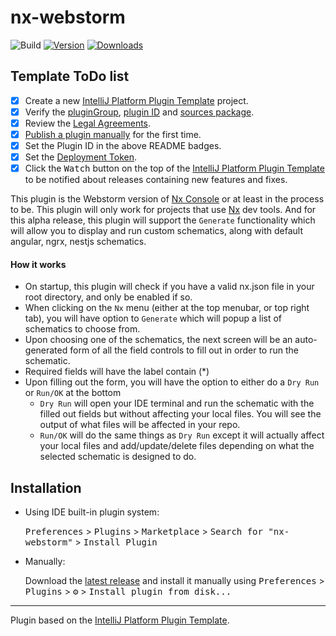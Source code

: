 # nx-webstorm

![Build](https://github.com/etkachev/nx-webstorm/workflows/Build/badge.svg)
[![Version](https://img.shields.io/jetbrains/plugin/v/com.github.etkachev.nxwebstorm.svg)](https://plugins.jetbrains.com/plugin/15000-nx-webstorm)
[![Downloads](https://img.shields.io/jetbrains/plugin/d/com.github.etkachev.nxwebstorm.svg)](https://plugins.jetbrains.com/plugin/15000-nx-webstorm)

## Template ToDo list
- [x] Create a new [IntelliJ Platform Plugin Template][template] project.
- [x] Verify the [pluginGroup](/gradle.properties), [plugin ID](/src/main/resources/META-INF/plugin.xml) and [sources package](/src/main/kotlin).
- [x] Review the [Legal Agreements](https://plugins.jetbrains.com/docs/marketplace/legal-agreements.html).
- [x] [Publish a plugin manually](https://www.jetbrains.org/intellij/sdk/docs/basics/getting_started/publishing_plugin.html) for the first time.
- [x] Set the Plugin ID in the above README badges.
- [x] Set the [Deployment Token](https://plugins.jetbrains.com/docs/marketplace/plugin-upload.html).
- [x] Click the <kbd>Watch</kbd> button on the top of the [IntelliJ Platform Plugin Template][template] to be notified about releases containing new features and fixes.

<!-- Plugin description -->

This plugin is the Webstorm version of [Nx Console](https://marketplace.visualstudio.com/items?itemName=nrwl.angular-console) or at least in the process to be.
This plugin will only work for projects that use [Nx](http://nx.dev/) dev tools. 
And for this alpha release, this plugin will support the `Generate` functionality which will allow you to display and run custom schematics, along with default angular, ngrx, nestjs schematics.

#### How it works 

- On startup, this plugin will check if you have a valid nx.json file in your root directory, and only be enabled if so.
- When clicking on the `Nx` menu (either at the top menubar, or top right tab), you will have option to `Generate` which will popup a list of schematics to choose from.
- Upon choosing one of the schematics, the next screen will be an auto-generated form of all the field controls to fill out in order to run the schematic.
- Required fields will have the label contain (*)
- Upon filling out the form, you will have the option to either do a `Dry Run` or `Run/OK` at the bottom
  - `Dry Run` will open your IDE terminal and run the schematic with the filled out fields but without affecting your local files. You will see the output of what files will be affected in your repo.
  - `Run/OK` will do the same things as `Dry Run` except it will actually affect your local files and add/update/delete files depending on what the selected schematic is designed to do.

<!-- Plugin description end -->

## Installation

- Using IDE built-in plugin system:
  
  <kbd>Preferences</kbd> > <kbd>Plugins</kbd> > <kbd>Marketplace</kbd> > <kbd>Search for "nx-webstorm"</kbd> >
  <kbd>Install Plugin</kbd>
  
- Manually:

  Download the [latest release](https://github.com/etkachev/nx-webstorm/releases/latest) and install it manually using
  <kbd>Preferences</kbd> > <kbd>Plugins</kbd> > <kbd>⚙️</kbd> > <kbd>Install plugin from disk...</kbd>


---
Plugin based on the [IntelliJ Platform Plugin Template][template].

[template]: https://github.com/JetBrains/intellij-platform-plugin-template
